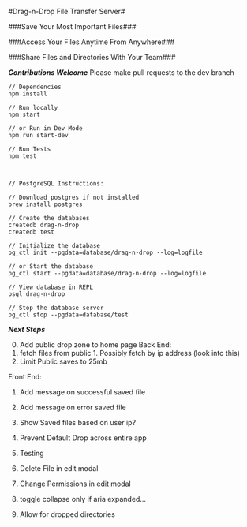 #Drag-n-Drop File Transfer Server#

###Save Your Most Important Files###

###Access Your Files Anytime From Anywhere###

###Share Files and Directories With Your Team###


***Contributions Welcome***
Please make pull requests to the dev branch


```
// Dependencies
npm install

// Run locally
npm start

// or Run in Dev Mode
npm run start-dev

// Run Tests
npm test



// PostgreSQL Instructions:

// Download postgres if not installed
brew install postgres

// Create the databases
createdb drag-n-drop
createdb test

// Initialize the database
pg_ctl init --pgdata=database/drag-n-drop --log=logfile

// or Start the database
pg_ctl start --pgdata=database/drag-n-drop --log=logfile

// View database in REPL
psql drag-n-drop

// Stop the database server
pg_ctl stop --pgdata=database/test

```


***Next Steps***

0. Add public drop zone to home page
  Back End:
  1. fetch files from public
    1. Possibly fetch by ip address (look into this)
  3. Limit Public saves to 25mb
  
  Front End:
  1. Add message on successful saved file
  2. Add message on error saved file
  2. Show Saved files based on user ip?



0. Prevent Default Drop across entire app
1. Testing
2. Delete File in edit modal
3. Change Permissions in edit modal
4. toggle collapse only if aria expanded...
5. Allow for dropped directories




